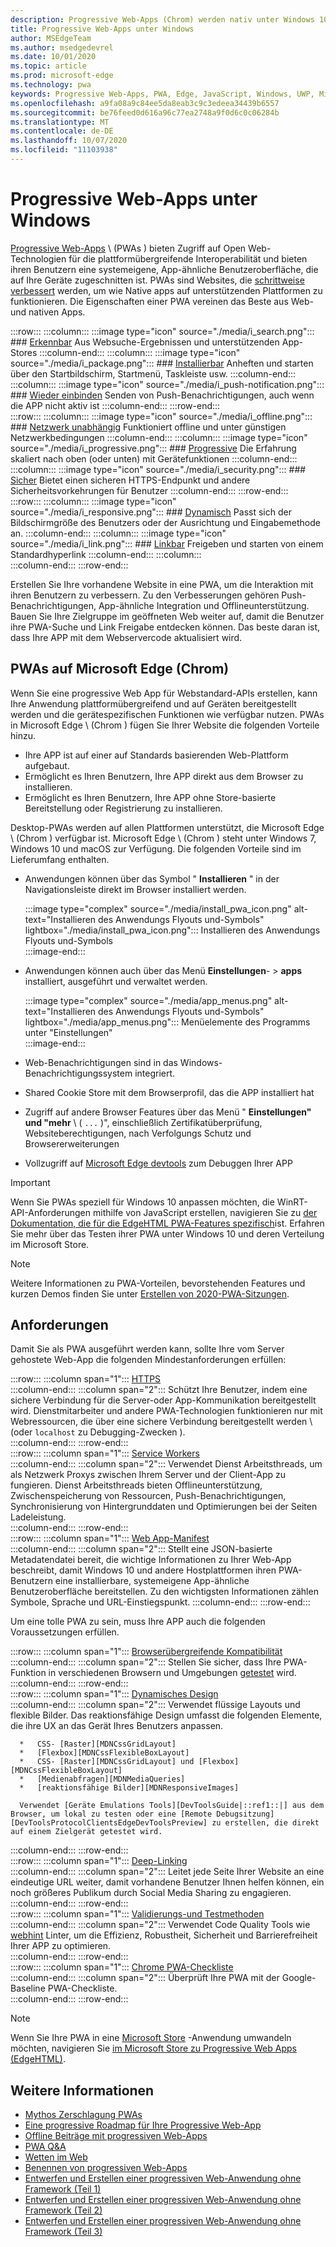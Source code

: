 ```yaml
---
description: Progressive Web-Apps (Chrom) werden nativ unter Windows 10 ausgeführt.  Hier finden Sie alles, was Sie als Web-Entwickler wissen müssen.
title: Progressive Web-Apps unter Windows
author: MSEdgeTeam
ms.author: msedgedevrel
ms.date: 10/01/2020
ms.topic: article
ms.prod: microsoft-edge
ms.technology: pwa
keywords: Progressive Web-Apps, PWA, Edge, JavaScript, Windows, UWP, Microsoft Store
ms.openlocfilehash: a9fa08a9c84ee5da8eab3c9c3edeea34439b6557
ms.sourcegitcommit: be76feed0d616a96c77ea2748a9f0d6c0c06284b
ms.translationtype: MT
ms.contentlocale: de-DE
ms.lasthandoff: 10/07/2020
ms.locfileid: "11103938"
---
```

# Progressive Web-Apps unter Windows  

[Progressive Web-Apps][MDNApps] \ (PWAs \) bieten Zugriff auf Open Web-Technologien für die plattformübergreifende Interoperabilität und bieten ihren Benutzern eine systemeigene, App-ähnliche Benutzeroberfläche, die auf Ihre Geräte zugeschnitten ist.  PWAs sind Websites, die [schrittweise verbessert][AListApartUnderstandingProgressiveEnhancement] werden, um wie Native apps auf unterstützenden Plattformen zu funktionieren.  Die Eigenschaften einer PWA vereinen das Beste aus Web- und nativen Apps.  

:::row:::
    :::column:::
        :::image type="icon" source="./media/i_search.png":::
        ### [Erkennbar][MDNPwaAdvantagesDiscoverable]
        Aus Websuche-Ergebnissen und unterstützenden App-Stores
    :::column-end:::
    :::column:::
        :::image type="icon" source="./media/i_package.png":::
        ### [Installierbar][MDNPwaAdvantagesInstallable]
        Anheften und starten über den Startbildschirm, Startmenü, Taskleiste usw.
    :::column-end:::
    :::column:::
        :::image type="icon" source="./media/i_push-notification.png":::
        ### [Wieder einbinden][MDNPwaAdvantagesReEngageable]
        Senden von Push-Benachrichtigungen, auch wenn die APP nicht aktiv ist
    :::column-end:::
:::row-end:::  
:::row:::
    :::column:::
        :::image type="icon" source="./media/i_offline.png":::
        ### [Netzwerk unabhängig][MDNPwaAdvantagesNetworkIndependent]
        Funktioniert offline und unter günstigen Netzwerkbedingungen
    :::column-end:::
    :::column:::
        :::image type="icon" source="./media/i_progressive.png":::
        ### [Progressive][MDNPwaAdvantagesProgressive]
        Die Erfahrung skaliert nach oben (oder unten) mit Gerätefunktionen
    :::column-end:::
    :::column:::
        :::image type="icon" source="./media/i_security.png":::
        ### [Sicher][MDNPwaAdvantagesSafe]
        Bietet einen sicheren HTTPS-Endpunkt und andere Sicherheitsvorkehrungen für Benutzer
    :::column-end:::
:::row-end:::  
:::row:::
    :::column:::
        :::image type="icon" source="./media/i_responsive.png":::
        ### [Dynamisch][MDNPwaAdvantagesResponsive]
        Passt sich der Bildschirmgröße des Benutzers oder der Ausrichtung und Eingabemethode an.
    :::column-end:::
    :::column:::
        :::image type="icon" source="./media/i_link.png":::
        ### [Linkbar][MDNPwaAdvantagesLinkable]
        Freigeben und starten von einem Standardhyperlink
    :::column-end:::
    :::column:::
        &nbsp;  
    :::column-end:::
:::row-end:::  


Erstellen Sie Ihre vorhandene Website in eine PWA, um die Interaktion mit ihren Benutzern zu verbessern.  Zu den Verbesserungen gehören Push-Benachrichtigungen, App-ähnliche Integration und Offlineunterstützung.  Bauen Sie Ihre Zielgruppe im geöffneten Web weiter auf, damit die Benutzer ihre PWA-Suche und Link Freigabe entdecken können.  Das beste daran ist, dass Ihre APP mit dem Webservercode aktualisiert wird.  

## PWAs auf Microsoft Edge (Chrom)  

Wenn Sie eine progressive Web App für Webstandard-APIs erstellen, kann Ihre Anwendung plattformübergreifend und auf Geräten bereitgestellt werden und die gerätespezifischen Funktionen wie verfügbar nutzen.  PWAs in Microsoft Edge \ (Chrom \) fügen Sie Ihrer Website die folgenden Vorteile hinzu.  

*   Ihre APP ist auf einer auf Standards basierenden Web-Plattform aufgebaut.  
*   Ermöglicht es Ihren Benutzern, Ihre APP direkt aus dem Browser zu installieren.  
*   Ermöglicht es Ihren Benutzern, Ihre APP ohne Store-basierte Bereitstellung oder Registrierung zu installieren.  
    
Desktop-PWAs werden auf allen Plattformen unterstützt, die Microsoft Edge \ (Chrom \) verfügbar ist. Microsoft Edge \ (Chrom \) steht unter Windows 7, Windows 10 und macOS zur Verfügung.  Die folgenden Vorteile sind im Lieferumfang enthalten.  

*   Anwendungen können über das Symbol " **Installieren** " in der Navigationsleiste direkt im Browser installiert werden.  
    
    :::image type="complex" source="./media/install_pwa_icon.png" alt-text="Installieren des Anwendungs Flyouts und-Symbols" lightbox="./media/install_pwa_icon.png":::
       Installieren des Anwendungs Flyouts und-Symbols  
    :::image-end:::  
    
*   Anwendungen können auch über das Menü **Einstellungen**-  >  **apps** installiert, ausgeführt und verwaltet werden.  
    
    :::image type="complex" source="./media/app_menus.png" alt-text="Installieren des Anwendungs Flyouts und-Symbols" lightbox="./media/app_menus.png":::
       Menüelemente des Programms unter "Einstellungen"  
    :::image-end:::  
    
*   Web-Benachrichtigungen sind in das Windows-Benachrichtigungssystem integriert.  
*   Shared Cookie Store mit dem Browserprofil, das die APP installiert hat  
*   Zugriff auf andere Browser Features über das Menü " **Einstellungen" und "mehr** \ ( `...` \)", einschließlich Zertifikatüberprüfung, Websiteberechtigungen, nach Verfolgungs Schutz und Browsererweiterungen  
*   Vollzugriff auf [Microsoft Edge devtools][DevtoolsProgressiveWebApps] zum Debuggen Ihrer APP  
    
> [!IMPORTANT]
> Wenn Sie PWAs speziell für Windows 10 anpassen möchten, die WinRT-API-Anforderungen mithilfe von JavaScript erstellen, navigieren Sie zu [der Dokumentation, die für die EdgeHTML PWA-Features spezifisch][PwaEdgehtmlIndex]ist.  Erfahren Sie mehr über das Testen ihrer PWA unter Windows 10 und deren Verteilung im Microsoft Store.  

> [!NOTE]
> Weitere Informationen zu PWA-Vorteilen, bevorstehenden Features und kurzen Demos finden Sie unter [Erstellen von 2020-PWA-Sitzungen][BuildVideo]. 

## Anforderungen  

Damit Sie als PWA ausgeführt werden kann, sollte Ihre vom Server gehostete Web-App die folgenden Mindestanforderungen erfüllen:  

:::row:::
   :::column span="1":::
      [HTTPS][WikiHttps]  
   :::column-end:::
   :::column span="2":::
      Schützt Ihre Benutzer, indem eine sichere Verbindung für die Server-oder App-Kommunikation bereitgestellt wird.  Dienstmitarbeiter und andere PWA-Technologien funktionieren nur mit Webressourcen, die über eine sichere Verbindung bereitgestellt werden \ (oder `localhost` zu Debugging-Zwecken \).  
   :::column-end:::
:::row-end:::  
:::row:::
   :::column span="1":::
      [Service Workers][MDNServiceWorkerApi]  
   :::column-end:::
   :::column span="2":::
      Verwendet Dienst Arbeitsthreads, um als Netzwerk Proxys zwischen Ihrem Server und der Client-App zu fungieren.  Dienst Arbeitsthreads bieten Offlineunterstützung, Zwischenspeicherung von Ressourcen, Push-Benachrichtigungen, Synchronisierung von Hintergrunddaten und Optimierungen bei der Seiten Ladeleistung.    
   :::column-end:::
:::row-end:::  
:::row:::
   :::column span="1":::
      [Web App-Manifest][MDNWebAppManifest]  
   :::column-end:::
   :::column span="2":::
      Stellt eine JSON-basierte Metadatendatei bereit, die wichtige Informationen zu Ihrer Web-App beschreibt, damit Windows 10 und andere Hostplattformen ihren PWA-Benutzern eine installierbare, systemeigene App-ähnliche Benutzeroberfläche bereitstellen.  Zu den wichtigsten Informationen zählen Symbole, Sprache und URL-Einstiegspunkt. 
   :::column-end:::
:::row-end:::  

Um eine tolle PWA zu sein, muss Ihre APP auch die folgenden Voraussetzungen erfüllen.  

:::row:::
   :::column span="1":::
      [Browserübergreifende Kompatibilität][MDNCrossBrowserTesting]  
   :::column-end:::
   :::column span="2":::
      Stellen Sie sicher, dass Ihre PWA-Funktion in verschiedenen Browsern und Umgebungen [getestet][MicrosoftDeveloperEdgeToolsRemote] wird.  
   :::column-end:::
:::row-end:::  
:::row:::
   :::column span="1":::
      [Dynamisches Design][WikiResponsiveWebDesign]  
   :::column-end:::
   :::column span="2":::
      Verwendet flüssige Layouts und flexible Bilder.  Das reaktionsfähige Design umfasst die folgenden Elemente, die ihre UX an das Gerät Ihres Benutzers anpassen.  
      
      *   CSS- [Raster][MDNCssGridLayout]  
      *   [Flexbox][MDNCssFlexibleBoxLayout]  
      *   CSS- [Raster][MDNCssGridLayout] und [Flexbox][MDNCssFlexibleBoxLayout]  
      *   [Medienabfragen][MDNMediaQueries]  
      *   [reaktionsfähige Bilder][MDNResponsiveImages]  
      
      Verwendet [Geräte Emulations Tools][DevToolsGuide|::ref1::|] aus dem Browser, um lokal zu testen oder eine [Remote Debugsitzung][DevToolsProtocolClientsEdgeDevToolsPreview] zu erstellen, die direkt auf einem Zielgerät getestet wird.
   :::column-end:::
:::row-end:::  
:::row:::
   :::column span="1":::
      [Deep-Linking][WikiDeepLinking]  
   :::column-end:::
   :::column span="2":::
      Leitet jede Seite Ihrer Website an eine eindeutige URL weiter, damit vorhandene Benutzer Ihnen helfen können, ein noch größeres Publikum durch Social Media Sharing zu engagieren.  
   :::column-end:::
:::row-end:::  
:::row:::
   :::column span="1":::
      [Validierungs-und Testmethoden][Webhint]  
   :::column-end:::
   :::column span="2":::
      Verwendet Code Quality Tools wie [webhint][Webhint] Linter, um die Effizienz, Robustheit, Sicherheit und Barrierefreiheit Ihrer APP zu optimieren.  
   :::column-end:::
:::row-end:::  
:::row:::
   :::column span="1":::
      [Chrome PWA-Checkliste][WebDevGoodPwaChecklist]  
   :::column-end:::
   :::column span="2":::
      Überprüft Ihre PWA mit der Google-Baseline PWA-Checkliste.  
   :::column-end:::
:::row-end:::  

> [!NOTE]
> Wenn Sie Ihre PWA in eine [Microsoft Store][MicrosoftDeveloperStore] -Anwendung umwandeln möchten, navigieren Sie [im Microsoft Store zu Progressive Web Apps (EdgeHTML)][PwaEdgehtmlMicrosoftStore].  
  
## Weitere Informationen  

*   [Mythos Zerschlagung PWAs][Davrous20191018MythBustingPwasNewEdgeEdition]  
*   [Eine progressive Roadmap für Ihre Progressive Web-App][CloudfourThinksProgressiveRoadmapYourWebApp]  
*   [Offline Beiträge mit progressiven Web-Apps][MediumWebEdgeOfflinePostsProgressiveWebApps]  
*   [PWA Q&A][AaronGustafsonNotebookPwaQa]  
*   [Wetten im Web][JoretegBlogBettingWeb]  
*   [Benennen von progressiven Web-Apps][Fberriman20170626NamingProgressiveWebApps]  
*   [Entwerfen und Erstellen einer progressiven Web-Anwendung ohne Framework (Teil 1)][Smashingmagazine201907ProgressiveWebApplicationFrameworkPart1]  
*   [Entwerfen und Erstellen einer progressiven Web-Anwendung ohne Framework (Teil 2)][Smashingmagazine201907ProgressiveWebApplicationFrameworkPart2]  
*   [Entwerfen und Erstellen einer progressiven Web-Anwendung ohne Framework (Teil 3)][Smashingmagazine201907ProgressiveWebApplicationFrameworkPart3]  
    
<!-- links -->  

[DevToolsProtocolClientsEdgeDevToolsPreview]: ../devtools-protocol/0.1/clients.md#microsoft-edge-devtools-preview "Microsoft Edge DevTools-Vorschau – DevTools-Protokoll-Clients"  
[DevToolsGuideEmulation]: ../devtools-guide/emulation.md "Emulation"  
[DevtoolsProgressiveWebApps]: ../devtools-guide-chromium/progressive-web-apps.md "Debuggen von progressiven Web-Apps"  
[DevGuideWhatsNewEdgeHtml17]: ../dev-guide/whats-new/edgehtml-17.md "Neuerungen in EdgeHTML 17"  
[DevGuideWhatsNewEdgeHtml14]: ../dev-guide/whats-new/edgehtml-14.md "Neuerungen in EdgeHTML 14"  
[PwaEdgehtmlIndex]: ../progressive-web-apps-edgehtml/index.md "Progressive Web-Apps (EdgeHTML) unter Windows"  
[PwaEdgehtmlMicrosoftStore]: ../progressive-web-apps-edgehtml/microsoft-store.md "Progressive Web-Apps im Microsoft Store"
<!--PwaEdgehtmlMicrosoftStoreCriteriaAutomaticSubmission]: ../progressive-web-apps-edgehtml/microsoft-store.md#criteria-for-automatic-submission "Criteria for automatic submission - Progressive Web Apps in the Microsoft Store"  -->  

[WindowsUWPControlsPatternTilesNotificationsWns]: /windows/uwp/controls-and-patterns/tiles-and-notifications-windows-push-notification-services--wns--overview.md "Windows-Push-Benachrichtigungsdienste \ (WNS \) – Übersicht"  
[WindowsUWPDesignDevicesDesigningTv]: /windows/uwp/design/devices/designing-for-tv.md "Entwerfen für Xbox und Fernsehgeräte"  
[WindowsUWPDesignDevicesIndex]: /windows/uwp/design/devices/index.md "Überlegungen zur Benutzeroberfläche für UWP-Geräte"  
[WindowsUWPGetStartedGuide]: /windows/uwp/get-started/universal-application-platform-guide.md "Was ist eine APP für die universelle Windows-Plattform (UWP)?"  
[WindowsUWPLaunchResumeBackgroundTasks]: /windows/uwp/launch-resume/support-your-app-with-background-tasks.md "Unterstützen Ihrer APP mit Hintergrundaufgaben"  
[WindowsUWPPublishIndex]: /windows/uwp/publish/index.md "Veröffentlichen von Windows-apps und-spielen"  
[WindowsUWPPublishDeveloperAccount]: /windows/uwp/publish/opening-a-developer-account.md "Öffnen eines entwicklerkontos"  

[WindowsBlogsWelcomingPWAsEdgeWindows]: https://blogs.windows.com/msedgedev/2018/02/06/welcoming-progressive-web-apps-edge-windows-10/#56z7mJwKsykfbR4I.97 "Willkommene Progressive Web-Apps für Microsoft Edge und Windows 10 – Windows-Blogs"  
[MicrosoftDeveloperEdgePlatformStatusBackgroundSync]: https://developer.microsoft.com/microsoft-edge/platform/status/backgroundsyncapi "Hintergrund Synchronisierungs-API – Status der Microsoft Edge-Plattform"  
[MicrosoftDeveloperEdgePlatformStatusWebApplicationManifest]: https://developer.microsoft.com/microsoft-edge/platform/status/webapplicationmanifest "Web Application Manifest – Status der Microsoft Edge-Plattform"  
[MicrosoftDeveloperEdgeToolsRemote]: https://developer.microsoft.com/microsoft-edge/tools/remote "Sofortiges testen"  
[MicrosoftDeveloperWindowsMixedReality]: https://developer.microsoft.com/windows/mixed-reality "Gemischte Realität für Entwickler"  
[MicrosoftDeveloperWindowsSurfaceHub]: https://developer.microsoft.com/windows/surfacehub "Microsoft Surface Hub"  
[MicrosoftDeveloperStore]: https://developer.microsoft.com/store "Microsoft Developer Store"  
[MicrosoftEdge]: https://www.microsoft.com/edge "Neuen Microsoft Edge-Browser herunterladen"  
[MicrosoftSupportWindowsFocusAssist]: https://support.microsoft.com/help/4026996/windows-10-turn-focus-assist-on-or-off "Aktivieren oder Deaktivieren der Fokus Unterstützung in Windows 10"  
[MicrosoftSupportWindowsNotificationSettings]: https://support.microsoft.com/help/4028678/windows-10-change-notification-settings "Ändern von Benachrichtigungseinstellungen in Windows 10"  

[AaronGustafsonNotebookPwaQa]: https://www.aaron-gustafson.com/notebook/pwa-qa "PWA Q&A"  

[AListApartUnderstandingProgressiveEnhancement]: https://alistapart.com/article/understandingprogressiveenhancement "Grundlegendes zur progressiven Optimierung – eine Liste auseinander"  

[MDNApps]: https://developer.mozilla.org/Apps/Progressive "Apps | MDN"  
[MDNCache]: https://developer.mozilla.org/docs/Web/API/Cache "Cache | MDN"  
[MDNCrossBrowserTesting]: https://developer.mozilla.org/docs/Learn/Tools_and_testing/Cross_browser_testing "Cross-Browser-Tests | MDN"  
[MDNCssFlexibleBoxLayout]: https://developer.mozilla.org/docs/Web/CSS/CSS_Flexible_Box_Layout "CSS-Layout für flexibles Feld | MDN"  
[MDNCssGridLayout]: https://developer.mozilla.org/docs/Web/CSS/CSS_Grid_Layout "CSS-Raster Layout | MDN"  
[MDNFetchApi]: https://developer.mozilla.org/docs/Web/API/Fetch_API "FETCH-API | MDN"  
[MDNMediaQueries]: https://developer.mozilla.org/docs/Web/CSS/Media_Queries "Medienabfragen | MDN"  
[MDNNotificationsApi]: https://developer.mozilla.org/docs/Web/API/Notifications_API "Benachrichtigungs-API | MDN"  
[MDNPushApi]: https://developer.mozilla.org/docs/Web/API/Push_API "Push-API | MDN"  
[MDNPwaAdvantagesDiscoverable]: https://developer.mozilla.org/docs/Web/Apps/Progressive/Advantages#Discoverable "Auffindbar – Vorteile von Progressive Web App"  
[MDNPwaAdvantagesInstallable]: https://developer.mozilla.org/docs/Web/Apps/Progressive/Advantages#Installable "Installierbare Vorteile für Progressive Web App"  
[MDNPwaAdvantagesLinkable]: https://developer.mozilla.org/Apps/Progressive/Advantages#Linkable "Vorteile von Linkable-Progressive Web App"  
[MDNPwaAdvantagesNetworkIndependent]: https://developer.mozilla.org/docs/Web/Apps/Progressive/Advantages#Network_independent "Netzwerk unabhängig – Vorteile von Progressive Web App"  
[MDNPwaAdvantagesProgressive]: https://developer.mozilla.org/docs/Web/Apps/Progressive/Advantages#Progressive "Vorteile für Progressive Web App"  
[MDNPwaAdvantagesReEngageable]: https://developer.mozilla.org/docs/Web/Apps/Progressive/Advantages#Re-engageable "Wieder einbinden – Vorteile von Progressive Web App"  
[MDNPwaAdvantagesResponsive]: https://developer.mozilla.org/Apps/Progressive/Advantages#Responsive "Vorteile von responsive-Progressive Web App"  
[MDNPwaAdvantagesSafe]: https://developer.mozilla.org/docs/Web/Apps/Progressive/Advantages#Safe "Vorteile von Safe-Progressive Web App"  
[MDNResponsiveImages]: https://developer.mozilla.org/docs/Learn/HTML/Multimedia_and_embedding/Responsive_images "Reaktionsfähige Bilder | MDN"  
[MDNServiceWorkerApi]: https://developer.mozilla.org/docs/Web/API/Service_Worker_API "Service Worker-API | MDN"  
[MDNSyncManager]: https://developer.mozilla.org/docs/Web/API/SyncManager "Synchronisierungs-Manager | MDN"  
[MDNWebAppManifest]: https://developer.mozilla.org/docs/Web/Manifest "Web App-Manifest | MDN"  

[BuildVideo]: https://www.youtube.com/watch?v=y4p_QHZtMKM "PWA-Video"  

[CloudfourThinksProgressiveRoadmapYourWebApp]: https://cloudfour.com/thinks/a-progressive-roadmap-for-your-progressive-web-app "Eine progressive Roadmap für Ihre Progressive Web-App"  

[Davrous20191018MythBustingPwasNewEdgeEdition]: https://www.davrous.com/2019/10/18/myth-busting-pwas-the-new-edge-edition "Mythos Zerschlagung PWAs – die neue Edge-Edition"  

[Fberriman20170626NamingProgressiveWebApps]: https://fberriman.com/2017/06/26/naming-progressive-web-apps "Benennen von progressiven Web-Apps"  

[JoretegBlogBettingWeb]: https://joreteg.com/blog/betting-on-the-web "Wetten im Web"  

[MediumWebEdgeOfflinePostsProgressiveWebApps]: https://medium.com/web-on-the-edge/offline-posts-with-progressive-web-apps-fc2dc4ad895 "Offline Beiträge mit progressiven Web-Apps"  

[PWABuilder]: https://www.pwabuilder.com "PWABuilder"  

[Smashingmagazine201907ProgressiveWebApplicationFrameworkPart1]: https://www.smashingmagazine.com/2019/07/progressive-web-application-pwa-framework-part-1 "Entwerfen und Erstellen einer progressiven Web-Anwendung ohne Framework (Teil 1)"  

[Smashingmagazine201907ProgressiveWebApplicationFrameworkPart2]: https://www.smashingmagazine.com/2019/07/progressive-web-application-pwa-framework-part-2 "Entwerfen und Erstellen einer progressiven Web-Anwendung ohne Framework (Teil 2)"  

[Smashingmagazine201907ProgressiveWebApplicationFrameworkPart3]: https://www.smashingmagazine.com/2019/07/progressive-web-application-pwa-framework-part-3 "Entwerfen und Erstellen einer progressiven Web-Anwendung ohne Framework (Teil 3)"  

[WebDevGoodPwaChecklist]: https://web.dev/pwa-checklist "Was macht eine gute Progressive Web-App aus? | Web. dev"  

[Webhint]: https://webhint.io "webhint"  

[WikiDeepLinking]: https://en.wikipedia.org/wiki/Deep_linking "Deep Linking – Wikipedia"  
[WikiHttps]: https://en.wikipedia.org/wiki/HTTPS "HTTPS – Wikipedia"  
[WikiResponsiveWebDesign]: https://en.wikipedia.org/wiki/Responsive_web_design "Responsive Web Design – Wikipedia"  
